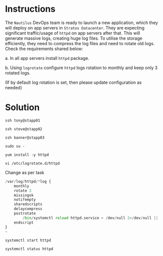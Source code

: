 # Instructions

The `Nautilus` DevOps team is ready to launch a new application, which they will deploy on app servers in `Stratos Datacenter`. They are expecting significant traffic/usage of `httpd` on app servers after that. This will generate massive logs, creating huge log files. To utilise the storage efficiently, they need to compress the log files and need to rotate old logs. Check the requirements shared below:

a. In all app servers install `httpd` package.

b. Using `logrotate` configure `httpd` logs rotation to monthly and keep only 3 rotated logs.

(If by default log rotation is set, then please update configuration as needed)

# Solution

`ssh tony@stapp01`

`ssh steve@stapp02`

`ssh banner@stapp03`

`sudo su -`

`yum install -y httpd`

`vi /etc/logrotate.d/httpd`

Change as per task

```python
/var/log/httpd/*log {
    monthly
    rotate 3
    missingok
    notifempty
    sharedscripts
    delaycompress
    postrotate
        /bin/systemctl reload httpd.service > /dev/null 2>/dev/null || true
    endscript
}
~
```

`systemctl start httpd`

`systemctl status httpd`
